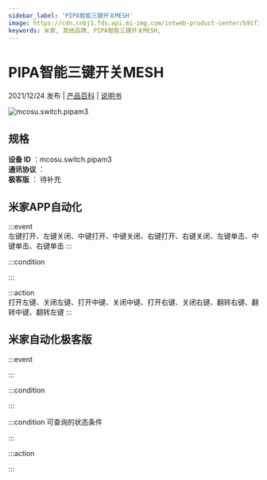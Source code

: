 ```yaml
---
sidebar_label: 'PIPA智能三键开关MESH'
image: https://cdn.cnbj1.fds.api.mi-img.com/iotweb-product-center/b91f3d0e18fd9a2d664f0c0ea4dafde6_1635920133448.png?GalaxyAccessKeyId=AKVGLQWBOVIRQ3XLEW&Expires=9223372036854775807&Signature=N9unkiaGX1NK5P6DCB9e+bCInSM=
keywords: 米家, 其他品牌, PIPA智能三键开关MESH, 
---
```

# PIPA智能三键开关MESH

2021/12/24 发布 | [产品百科](https://home.mi.com/webapp/content/baike/product/index.html?model=mcosu.switch.pipam3/) | [说明书](https://home.mi.com/views/introduction.html?model=mcosu.switch.pipam3&region=cn)

![mcosu.switch.pipam3](https://cdn.cnbj1.fds.api.mi-img.com/iotweb-product-center/b91f3d0e18fd9a2d664f0c0ea4dafde6_1635920133448.png?GalaxyAccessKeyId=AKVGLQWBOVIRQ3XLEW&Expires=9223372036854775807&Signature=N9unkiaGX1NK5P6DCB9e+bCInSM=)

## 规格  
> 
**设备 ID** ：mcosu.switch.pipam3  
**通讯协议** ：  
**极客版**  ： 待补充 


## 米家APP自动化  

:::event  
左键打开、左键关闭、中键打开、中键关闭、右键打开、右键关闭、左键单击、中键单击、右键单击
:::

:::condition  

:::

:::action   
打开左键、关闭左键、打开中键、关闭中键、打开右键、关闭右键、翻转右键、翻转中键、翻转左键
:::

## 米家自动化极客版  

:::event  

:::

:::condition  

:::

:::condition 可查询的状态条件  

:::

:::action  

:::

        

